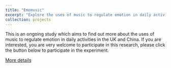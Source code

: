 ```yaml
---
title: "Emomusic"
excerpt: "Explore the uses of music to regulate emotion in daily activities.<br/><img src='/images/500x300-emomusic.jpg'>"
collection: projects
---
```


This is an ongoing study which aims to find out more about the uses of music to regulate emotion in daily activities in the UK and China. If you are interested, you are very welcome to participate in this research, please click the button below to participate in the experiment.

[More details](http://experiment.emomusic.cn)


